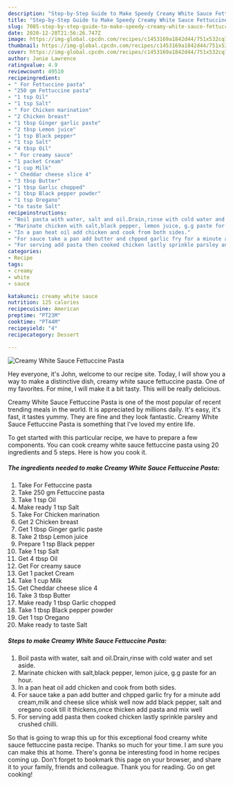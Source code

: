 ```yaml
---
description: "Step-by-Step Guide to Make Speedy Creamy White Sauce Fettuccine Pasta"
title: "Step-by-Step Guide to Make Speedy Creamy White Sauce Fettuccine Pasta"
slug: 7085-step-by-step-guide-to-make-speedy-creamy-white-sauce-fettuccine-pasta
date: 2020-12-28T21:56:26.747Z
image: https://img-global.cpcdn.com/recipes/c1453169a1842d44/751x532cq70/creamy-white-sauce-fettuccine-pasta-recipe-main-photo.jpg
thumbnail: https://img-global.cpcdn.com/recipes/c1453169a1842d44/751x532cq70/creamy-white-sauce-fettuccine-pasta-recipe-main-photo.jpg
cover: https://img-global.cpcdn.com/recipes/c1453169a1842d44/751x532cq70/creamy-white-sauce-fettuccine-pasta-recipe-main-photo.jpg
author: Janie Lawrence
ratingvalue: 4.9
reviewcount: 49510
recipeingredient:
- " For Fettuccine pasta"
- "250 gm Fettuccine pasta"
- "1 tsp Oil"
- "1 tsp Salt"
- " For Chicken marination"
- "2 Chicken breast"
- "1 tbsp Ginger garlic paste"
- "2 tbsp Lemon juice"
- "1 tsp Black pepper"
- "1 tsp Salt"
- "4 tbsp Oil"
- " For creamy sauce"
- "1 packet Cream"
- "1 cup Milk"
- " Cheddar cheese slice 4"
- "3 tbsp Butter"
- "1 tbsp Garlic chopped"
- "1 tbsp Black pepper powder"
- "1 tsp Oregano"
- "to taste Salt"
recipeinstructions:
- "Boil pasta with water, salt and oil.Drain,rinse with cold water and set aside."
- "Marinate chicken with salt,black pepper, lemon juice, g.g paste for an hour."
- "In a pan heat oil add chicken and cook from both sides."
- "For sauce take a pan add butter and chpped garlic fry for a minute add cream,milk and cheese slice whisk well now add black pepper, salt and oregano cook till it thickens,once thicken add pasta and mix well"
- "For serving add pasta then cooked chicken lastly sprinkle parsley and crushed chilli."
categories:
- Recipe
tags:
- creamy
- white
- sauce

katakunci: creamy white sauce 
nutrition: 125 calories
recipecuisine: American
preptime: "PT23M"
cooktime: "PT44M"
recipeyield: "4"
recipecategory: Dessert

---
```



![Creamy White Sauce Fettuccine Pasta](https://img-global.cpcdn.com/recipes/c1453169a1842d44/751x532cq70/creamy-white-sauce-fettuccine-pasta-recipe-main-photo.jpg)

Hey everyone, it's John, welcome to our recipe site. Today, I will show you a way to make a distinctive dish, creamy white sauce fettuccine pasta. One of my favorites. For mine, I will make it a bit tasty. This will be really delicious.



Creamy White Sauce Fettuccine Pasta is one of the most popular of recent trending meals in the world. It is appreciated by millions daily. It's easy, it's fast, it tastes yummy. They are fine and they look fantastic. Creamy White Sauce Fettuccine Pasta is something that I've loved my entire life.


To get started with this particular recipe, we have to prepare a few components. You can cook creamy white sauce fettuccine pasta using 20 ingredients and 5 steps. Here is how you cook it.

<!--inarticleads1-->

##### The ingredients needed to make Creamy White Sauce Fettuccine Pasta:

1. Take  For Fettuccine pasta
1. Take 250 gm Fettuccine pasta
1. Take 1 tsp Oil
1. Make ready 1 tsp Salt
1. Take  For Chicken marination
1. Get 2 Chicken breast
1. Get 1 tbsp Ginger garlic paste
1. Take 2 tbsp Lemon juice
1. Prepare 1 tsp Black pepper
1. Take 1 tsp Salt
1. Get 4 tbsp Oil
1. Get  For creamy sauce
1. Get 1 packet Cream
1. Take 1 cup Milk
1. Get  Cheddar cheese slice 4
1. Take 3 tbsp Butter
1. Make ready 1 tbsp Garlic chopped
1. Take 1 tbsp Black pepper powder
1. Get 1 tsp Oregano
1. Make ready to taste Salt




<!--inarticleads2-->

##### Steps to make Creamy White Sauce Fettuccine Pasta:

1. Boil pasta with water, salt and oil.Drain,rinse with cold water and set aside.
1. Marinate chicken with salt,black pepper, lemon juice, g.g paste for an hour.
1. In a pan heat oil add chicken and cook from both sides.
1. For sauce take a pan add butter and chpped garlic fry for a minute add cream,milk and cheese slice whisk well now add black pepper, salt and oregano cook till it thickens,once thicken add pasta and mix well
1. For serving add pasta then cooked chicken lastly sprinkle parsley and crushed chilli.




So that is going to wrap this up for this exceptional food creamy white sauce fettuccine pasta recipe. Thanks so much for your time. I am sure you can make this at home. There's gonna be interesting food in home recipes coming up. Don't forget to bookmark this page on your browser, and share it to your family, friends and colleague. Thank you for reading. Go on get cooking!
